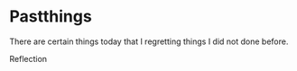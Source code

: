 # Pastthings

There are certain things today that I regretting things I did not done before.


Reflection
